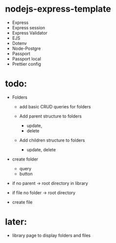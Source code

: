 # nodejs-express-template

-   Express
-   Express session
-   Express Validator
-   EJS
-   Dotenv
-   Node-Postgre
-   Passport
-   Passport local
-   Prettier config


# todo:
- Folders
    - add basic CRUD queries for folders
    - Add parent structure to folders
        - update, 
        - delete

    - Add children structure to folders
        - update, delete

- create folder
    - query
    - button

- if no parent -> root directory in library
- if file no folder -> root directory
- create file


# later:
- library page to display folders and files